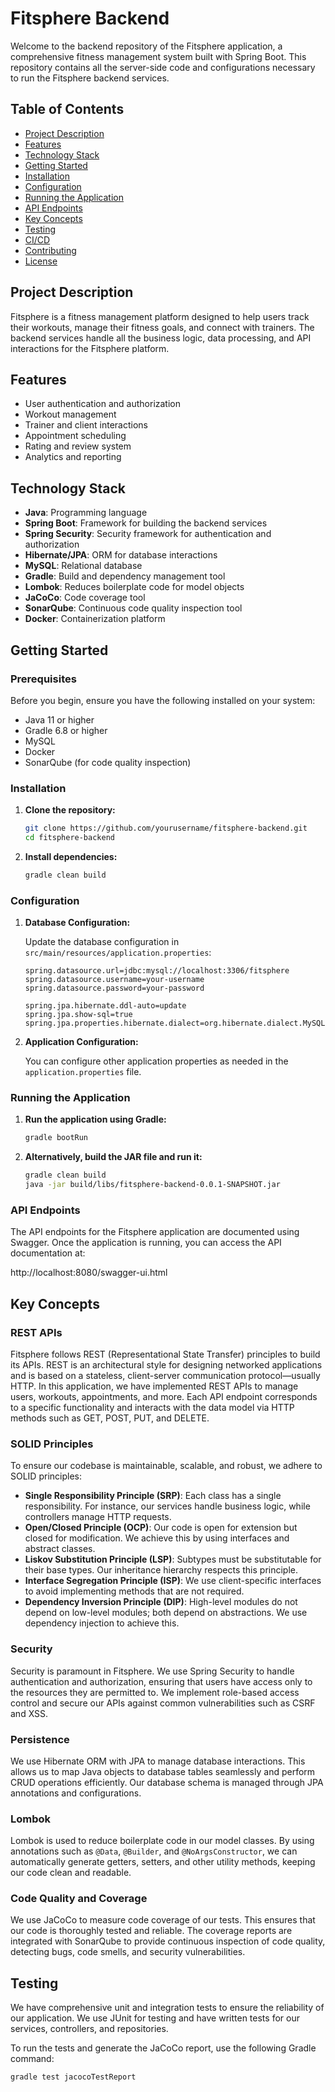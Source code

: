 # Fitsphere Backend

Welcome to the backend repository of the Fitsphere application, a comprehensive fitness management system built with Spring Boot. This repository contains all the server-side code and configurations necessary to run the Fitsphere backend services.

## Table of Contents

- [Project Description](#project-description)
- [Features](#features)
- [Technology Stack](#technology-stack)
- [Getting Started](#getting-started)
- [Installation](#installation)
- [Configuration](#configuration)
- [Running the Application](#running-the-application)
- [API Endpoints](#api-endpoints)
- [Key Concepts](#key-concepts)
- [Testing](#testing)
- [CI/CD](#ci/cd)
- [Contributing](#contributing)
- [License](#license)

## Project Description

Fitsphere is a fitness management platform designed to help users track their workouts, manage their fitness goals, and connect with trainers. The backend services handle all the business logic, data processing, and API interactions for the Fitsphere platform.

## Features

- User authentication and authorization
- Workout management
- Trainer and client interactions
- Appointment scheduling
- Rating and review system
- Analytics and reporting

## Technology Stack

- **Java**: Programming language
- **Spring Boot**: Framework for building the backend services
- **Spring Security**: Security framework for authentication and authorization
- **Hibernate/JPA**: ORM for database interactions
- **MySQL**: Relational database
- **Gradle**: Build and dependency management tool
- **Lombok**: Reduces boilerplate code for model objects
- **JaCoCo**: Code coverage tool
- **SonarQube**: Continuous code quality inspection tool
- **Docker**: Containerization platform

## Getting Started

### Prerequisites

Before you begin, ensure you have the following installed on your system:

- Java 11 or higher
- Gradle 6.8 or higher
- MySQL
- Docker
- SonarQube (for code quality inspection)

### Installation

1. **Clone the repository:**

    ```bash
    git clone https://github.com/yourusername/fitsphere-backend.git
    cd fitsphere-backend
    ```

2. **Install dependencies:**

    ```bash
    gradle clean build
    ```

### Configuration

1. **Database Configuration:**

   Update the database configuration in `src/main/resources/application.properties`:

    ```properties
    spring.datasource.url=jdbc:mysql://localhost:3306/fitsphere
    spring.datasource.username=your-username
    spring.datasource.password=your-password

    spring.jpa.hibernate.ddl-auto=update
    spring.jpa.show-sql=true
    spring.jpa.properties.hibernate.dialect=org.hibernate.dialect.MySQL5Dialect
    ```

2. **Application Configuration:**

   You can configure other application properties as needed in the `application.properties` file.

### Running the Application

1. **Run the application using Gradle:**

    ```bash
    gradle bootRun
    ```

2. **Alternatively, build the JAR file and run it:**

    ```bash
    gradle clean build
    java -jar build/libs/fitsphere-backend-0.0.1-SNAPSHOT.jar
    ```

### API Endpoints

The API endpoints for the Fitsphere application are documented using Swagger. Once the application is running, you can access the API documentation at:

http://localhost:8080/swagger-ui.html


## Key Concepts

### REST APIs

Fitsphere follows REST (Representational State Transfer) principles to build its APIs. REST is an architectural style for designing networked applications and is based on a stateless, client-server communication protocol—usually HTTP. In this application, we have implemented REST APIs to manage users, workouts, appointments, and more. Each API endpoint corresponds to a specific functionality and interacts with the data model via HTTP methods such as GET, POST, PUT, and DELETE.

### SOLID Principles

To ensure our codebase is maintainable, scalable, and robust, we adhere to SOLID principles:

- **Single Responsibility Principle (SRP)**: Each class has a single responsibility. For instance, our services handle business logic, while controllers manage HTTP requests.
- **Open/Closed Principle (OCP)**: Our code is open for extension but closed for modification. We achieve this by using interfaces and abstract classes.
- **Liskov Substitution Principle (LSP)**: Subtypes must be substitutable for their base types. Our inheritance hierarchy respects this principle.
- **Interface Segregation Principle (ISP)**: We use client-specific interfaces to avoid implementing methods that are not required.
- **Dependency Inversion Principle (DIP)**: High-level modules do not depend on low-level modules; both depend on abstractions. We use dependency injection to achieve this.

### Security

Security is paramount in Fitsphere. We use Spring Security to handle authentication and authorization, ensuring that users have access only to the resources they are permitted to. We implement role-based access control and secure our APIs against common vulnerabilities such as CSRF and XSS.

### Persistence

We use Hibernate ORM with JPA to manage database interactions. This allows us to map Java objects to database tables seamlessly and perform CRUD operations efficiently. Our database schema is managed through JPA annotations and configurations.

### Lombok

Lombok is used to reduce boilerplate code in our model classes. By using annotations such as `@Data`, `@Builder`, and `@NoArgsConstructor`, we can automatically generate getters, setters, and other utility methods, keeping our code clean and readable.

### Code Quality and Coverage

We use JaCoCo to measure code coverage of our tests. This ensures that our code is thoroughly tested and reliable. The coverage reports are integrated with SonarQube to provide continuous inspection of code quality, detecting bugs, code smells, and security vulnerabilities.

## Testing

We have comprehensive unit and integration tests to ensure the reliability of our application. We use JUnit for testing and have written tests for our services, controllers, and repositories.

To run the tests and generate the JaCoCo report, use the following Gradle command:

```bash
gradle test jacocoTestReport
